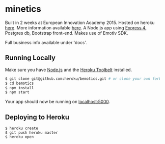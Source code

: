 # minetics

Built in 2 weeks at European Innovation Academy 2015. Hosted on heroku [here](http://minetico.herokuapp.com/). More information available [here](http://mineti.co/). A Node.js app using [Express 4](http://expressjs.com/), Postgres db, Bootstrap front-end. Makes use of Emotiv SDK.

Full business info available under 'docs'.


## Running Locally

Make sure you have [Node.js](http://nodejs.org/) and the [Heroku Toolbelt](https://toolbelt.heroku.com/) installed.

```sh
$ git clone git@github.com:heroku/bemotics.git # or clone your own fork
$ cd bemotics
$ npm install
$ npm start
```

Your app should now be running on [localhost:5000](http://localhost:5000/).

## Deploying to Heroku

```
$ heroku create
$ git push heroku master
$ heroku open
```